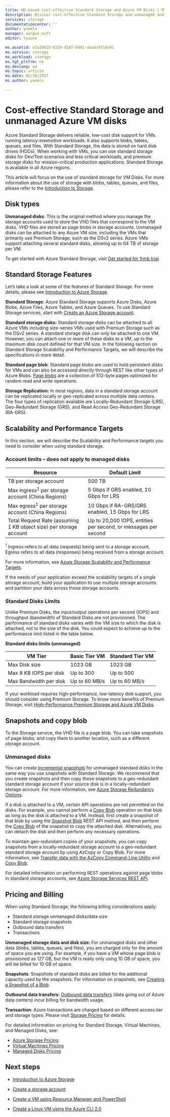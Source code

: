 ```yaml
---
title: HD-based cost-effective Standard Storage and Azure VM Disks | Microsoft Docs
description: Discuss cost-effective Standard Storage and unmanaged and managed VM disks.
services: storage
documentationcenter: ''
author: yuemlu
manager: aungoo-msft
editor: tysonn

ms.assetid: e2a20625-6224-4187-8401-abadc8f1de91
ms.service: storage
ms.workload: storage
ms.tgt_pltfrm: na
ms.devlang: na
ms.topic: article
ms.date: 02/18/2017
ms.author: yuemlu 

---
```

# Cost-effective Standard Storage and unmanaged Azure VM disks

Azure Standard Storage delivers reliable, low-cost disk support for VMs running latency-insensitive workloads. It also supports blobs, tables, queues, and files. With Standard Storage, the data is stored on hard disk drives (HDDs). When working with VMs, you can use standard storage disks for Dev/Test scenarios and less critical workloads, and premium storage disks for mission-critical production applications. Standard Storage is available in all Azure regions. 

This article will focus on the use of standard storage for VM Disks. For more information about the use of storage with blobs, tables, queues, and files, please refer to the [Introduction to Storage](storage-introduction.md).

## Disk types



**Unmanaged disks**: 
This is the original method where you manage the storage accounts used to store the VHD files that correspond to the VM disks. VHD files are stored as page blobs in storage accounts. Unmanaged disks can be attached to any Azure VM size, including the VMs that primarily use Premium Storage, such as the DSv2 series. Azure VMs support attaching several standard disks, allowing up to 64 TB of storage per VM.



To get started with Azure Standard Storage, visit [Get started for 1rmb trial](https://www.azure.cn/pricing/1rmb-trial/). 


## Standard Storage Features 

Let’s take a look at some of the features of Standard Storage. For more details, please see [Introduction to Azure
Storage](storage-introduction.md).

**Standard Storage**: Azure Standard Storage supports Azure Disks, Azure Blobs, Azure Files, Azure Tables, and Azure Queues. To use Standard Storage services, start with [Create an Azure Storage account](storage-create-storage-account.md#create-a-storage-account).

**Standard storage disks:** Standard storage disks can be attached to all Azure VMs including size-series VMs used with Premium Storage such as the DSv2 series. A standard storage disk can only be attached to one VM. However, you can attach one or more of these disks to a VM, up to the maximum disk count defined for that VM size. In the following section on Standard Storage Scalability and Performance Targets, we will describe the specifications in more detail. 

**Standard page blob**: Standard page blobs are used to hold persistent disks for VMs and can also be accessed directly through REST like other types of Azure Blobs. [Page blobs](https://docs.microsoft.com/rest/api/storageservices/fileservices/Understanding-Block-Blobs--Append-Blobs--and-Page-Blobs) are a collection of 512-byte pages optimized for random read and write operations. 

**Storage Replication:** In most regions, data in a standard storage account can be replicated locally or geo-replicated across multiple data centers. The four types of replication available are Locally-Redundant Storage (LRS), Geo-Redundant Storage (GRS), and Read Access Geo-Redundant Storage (RA-GRS).

## Scalability and Performance Targets

In this section, we will describe the Scalability and Performance targets you need to consider when using standard storage.

### Account limits – does not apply to managed disks

| **Resource** | **Default Limit** |
|--------------|-------------------|
| TB per storage account  | 500 TB |
| Max ingress<sup>1</sup> per storage account (China Regions) | 5 Gbps if GRS enabled, 10 Gbps for LRS |
| Max egress<sup>1</sup> per storage account (China Regions) | 10 Gbps if RA-GRS/GRS enabled, 15 Gbps for LRS |
| Total Request Rate (assuming 1 KB object size) per storage account | Up to 20,000 IOPS, entities per second, or messages per second |

<sup>1</sup> Ingress refers to all data (requests) being sent to a storage account. Egress refers to all data (responses) being received from a storage account.

For more information, see [Azure Storage Scalability and Performance Targets](storage-scalability-targets.md).

If the needs of your application exceed the scalability targets of a single storage account, build your application to use multiple storage accounts and partition your data across those storage accounts. 

### Standard Disks Limits

Unlike Premium Disks, the input/output operations per second (IOPS) and throughput (bandwidth) of Standard Disks are not provisioned. The performance of standard disks varies with the VM size to which the disk is attached, not to the size of the disk. You could expect to achieve up to the performance limit listed in the table below.

**Standard disks limits (unmanaged)**

| **VM Tier**            | **Basic Tier VM** | **Standard Tier VM** |
|------------------------|-------------------|----------------------|
| Max Disk size          | 1023 GB           | 1023 GB              |
| Max 8 KB IOPS per disk | Up to 300         | Up to 500            |
| Max Bandwidth per disk | Up to 60 MB/s     | Up to 60 MB/s        |

If your workload requires high-performance, low-latency disk support, you should consider using Premium Storage. To know more benefits of Premium Storage, visit [High-Performance Premium Storage and Azure VM Disks](storage-premium-storage.md). 

## Snapshots and copy blob

To the Storage service, the VHD file is a page blob. You can take snapshots of page blobs, and copy them to another location, such as a different storage account.

### Unmanaged disks

You can create [incremental snapshots](storage-incremental-snapshots.md) for unmanaged standard disks in the same way you use snapshots with Standard Storage. We recommend that you create snapshots and then copy those snapshots to a geo-redundant standard storage account if your source disk is in a locally-redundant storage account. For more information, see [Azure Storage Redundancy Options](storage-redundancy.md).

If a disk is attached to a VM, certain API operations are not permitted on the disks. For example, you cannot perform a [Copy Blob](https://docs.microsoft.com/rest/api/storageservices/fileservices/Copy-Blob) operation on that blob as long as the disk is attached to a VM. Instead, first create a snapshot of that blob by using the [Snapshot
Blob](https://docs.microsoft.com/rest/api/storageservices/fileservices/Snapshot-Blob) REST API method, and then perform the [Copy
Blob](https://docs.microsoft.com/rest/api/storageservices/fileservices/Copy-Blob) of the snapshot to copy the attached disk. Alternatively, you can detach the disk and then perform any necessary operations.

To maintain geo-redundant copies of your snapshots, you can copy snapshots from a locally-redundant storage account to a geo-redundant standard storage account by using AzCopy or Copy Blob. For more information, see [Transfer data with the AzCopy Command-Line Utility](storage-use-azcopy.md) and [Copy Blob](https://docs.microsoft.com/rest/api/storageservices/fileservices/Copy-Blob).

For detailed information on performing REST operations against page blobs in standard storage accounts, see [Azure Storage Services REST API](https://docs.microsoft.com/rest/api/storageservices/fileservices/Azure-Storage-Services-REST-API-Reference).


## Pricing and Billing

When using Standard Storage, the following billing considerations apply:

* Standard storage unmanaged disks/data size 
* Standard storage snapshots
* Outbound data transfers
* Transactions

**Unmanaged storage data and disk size:** For unmanaged disks and other data (blobs, tables, queues, and files), you are charged only for the amount of space you are using. For example, if you have a VM whose page blob is provisioned as 127 GB, but the VM is really only using 10 GB of space, you will be billed for 10 GB of space. 


**Snapshots**: Snapshots of standard disks are billed for the additional capacity used by the snapshots. For information on snapshots, see [Creating a Snapshot of a Blob](https://docs.microsoft.com/rest/api/storageservices/fileservices/Creating-a-Snapshot-of-a-Blob).

**Outbound data transfers**: [Outbound data transfers](https://www.azure.cn/pricing/details/data-transfer/) (data going out of Azure data centers) incur billing for bandwidth usage.

**Transaction**: Azure transactions are charged based on different access tier and storage types. Please visit [Storage Pricing](https://www.azure.cn/pricing/details/storage/) for details.

For detailed information on pricing for Standard Storage, Virtual Machines, and Managed Disks, see:

* [Azure Storage Pricing](https://www.azure.cn/pricing/details/storage/)
* [Virtual Machines Pricing](https://www.azure.cn/pricing/details/virtual-machines/)
* [Managed Disks Pricing](https://www.azure.cn/pricing/details/managed-disks/)

## Next steps

* [Introduction to Azure Storage](storage-introduction.md)

* [Create a storage account](storage-create-storage-account.md)


* [Create a VM using Resource Manager and PowerShell](../virtual-machines/virtual-machines-windows-ps-create.md)

* [Create a Linux VM using the Azure CLI 2.0](../virtual-machines/virtual-machines-linux-quick-create-cli.md)